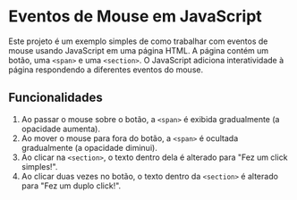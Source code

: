   # Eventos de Mouse em JavaScript

Este projeto é um exemplo simples de como trabalhar com eventos de mouse usando JavaScript em uma página HTML.
A página contém um botão, uma `<span>` e uma `<section>`. O JavaScript adiciona interatividade à página respondendo a diferentes eventos do mouse.

## Funcionalidades

1. Ao passar o mouse sobre o botão, a `<span>` é exibida gradualmente (a opacidade aumenta).
2. Ao mover o mouse para fora do botão, a `<span>` é ocultada gradualmente (a opacidade diminui).
3. Ao clicar na `<section>`, o texto dentro dela é alterado para "Fez um click simples!".
4. Ao clicar duas vezes no botão, o texto dentro da `<section>` é alterado para "Fez um duplo click!".

